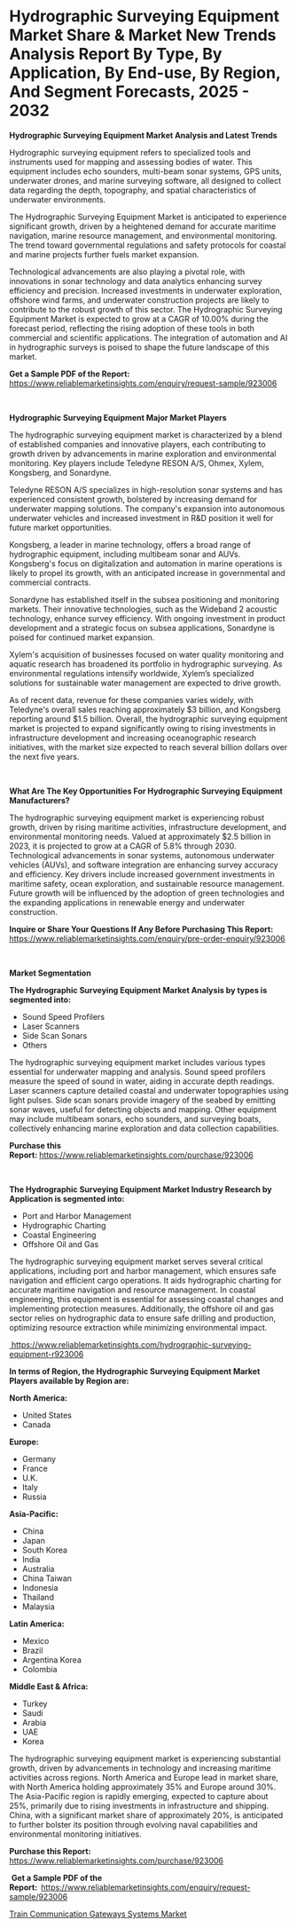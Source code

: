 <p><h1>Hydrographic Surveying Equipment Market Share & Market New Trends Analysis Report By Type, By Application, By End-use, By Region, And Segment Forecasts, 2025 - 2032</h1></p><p><strong>Hydrographic Surveying Equipment Market Analysis and Latest Trends</strong></p>
<p><p>Hydrographic surveying equipment refers to specialized tools and instruments used for mapping and assessing bodies of water. This equipment includes echo sounders, multi-beam sonar systems, GPS units, underwater drones, and marine surveying software, all designed to collect data regarding the depth, topography, and spatial characteristics of underwater environments. </p><p>The Hydrographic Surveying Equipment Market is anticipated to experience significant growth, driven by a heightened demand for accurate maritime navigation, marine resource management, and environmental monitoring. The trend toward governmental regulations and safety protocols for coastal and marine projects further fuels market expansion. </p><p>Technological advancements are also playing a pivotal role, with innovations in sonar technology and data analytics enhancing survey efficiency and precision. Increased investments in underwater exploration, offshore wind farms, and underwater construction projects are likely to contribute to the robust growth of this sector. The Hydrographic Surveying Equipment Market is expected to grow at a CAGR of 10.00% during the forecast period, reflecting the rising adoption of these tools in both commercial and scientific applications. The integration of automation and AI in hydrographic surveys is poised to shape the future landscape of this market.</p></p>
<p><strong>Get a Sample PDF of the Report:&nbsp;</strong> <a href="https://www.reliablemarketinsights.com/enquiry/request-sample/923006?utm_campaign=2717&utm_medium=2&utm_source=Github&utm_content=ia&utm_term=08042025&utm_id=hydrographic-surveying-equipment">https://www.reliablemarketinsights.com/enquiry/request-sample/923006</a></p>
<p>&nbsp;</p>
<p><strong>Hydrographic Surveying Equipment Major Market Players</strong></p>
<p><p>The hydrographic surveying equipment market is characterized by a blend of established companies and innovative players, each contributing to growth driven by advancements in marine exploration and environmental monitoring. Key players include Teledyne RESON A/S, Ohmex, Xylem, Kongsberg, and Sonardyne. </p><p>Teledyne RESON A/S specializes in high-resolution sonar systems and has experienced consistent growth, bolstered by increasing demand for underwater mapping solutions. The company's expansion into autonomous underwater vehicles and increased investment in R&D position it well for future market opportunities.</p><p>Kongsberg, a leader in marine technology, offers a broad range of hydrographic equipment, including multibeam sonar and AUVs. Kongsberg's focus on digitalization and automation in marine operations is likely to propel its growth, with an anticipated increase in governmental and commercial contracts.</p><p>Sonardyne has established itself in the subsea positioning and monitoring markets. Their innovative technologies, such as the Wideband 2 acoustic technology, enhance survey efficiency. With ongoing investment in product development and a strategic focus on subsea applications, Sonardyne is poised for continued market expansion.</p><p>Xylem's acquisition of businesses focused on water quality monitoring and aquatic research has broadened its portfolio in hydrographic surveying. As environmental regulations intensify worldwide, Xylem’s specialized solutions for sustainable water management are expected to drive growth.</p><p>As of recent data, revenue for these companies varies widely, with Teledyne's overall sales reaching approximately $3 billion, and Kongsberg reporting around $1.5 billion. Overall, the hydrographic surveying equipment market is projected to expand significantly owing to rising investments in infrastructure development and increasing oceanographic research initiatives, with the market size expected to reach several billion dollars over the next five years.</p></p>
<p>&nbsp;</p>
<p><strong>What Are The Key Opportunities For Hydrographic Surveying Equipment Manufacturers?</strong></p>
<p><p>The hydrographic surveying equipment market is experiencing robust growth, driven by rising maritime activities, infrastructure development, and environmental monitoring needs. Valued at approximately $2.5 billion in 2023, it is projected to grow at a CAGR of 5.8% through 2030. Technological advancements in sonar systems, autonomous underwater vehicles (AUVs), and software integration are enhancing survey accuracy and efficiency. Key drivers include increased government investments in maritime safety, ocean exploration, and sustainable resource management. Future growth will be influenced by the adoption of green technologies and the expanding applications in renewable energy and underwater construction.</p></p>
<p><strong>Inquire or Share Your Questions If Any Before Purchasing This Report:</strong> <a href="https://www.reliablemarketinsights.com/enquiry/pre-order-enquiry/923006?utm_campaign=2717&utm_medium=2&utm_source=Github&utm_content=ia&utm_term=08042025&utm_id=hydrographic-surveying-equipment">https://www.reliablemarketinsights.com/enquiry/pre-order-enquiry/923006</a></p>
<p>&nbsp;</p>
<p><strong>Market Segmentation</strong></p>
<p><strong>The Hydrographic Surveying Equipment Market Analysis by types is segmented into:</strong></p>
<p><ul><li>Sound Speed Profilers</li><li>Laser Scanners</li><li>Side Scan Sonars</li><li>Others</li></ul></p>
<p><p>The hydrographic surveying equipment market includes various types essential for underwater mapping and analysis. Sound speed profilers measure the speed of sound in water, aiding in accurate depth readings. Laser scanners capture detailed coastal and underwater topographies using light pulses. Side scan sonars provide imagery of the seabed by emitting sonar waves, useful for detecting objects and mapping. Other equipment may include multibeam sonars, echo sounders, and surveying boats, collectively enhancing marine exploration and data collection capabilities.</p></p>
<p><strong>Purchase this Report:&nbsp;</strong><a href="https://www.reliablemarketinsights.com/purchase/923006?utm_campaign=2717&utm_medium=2&utm_source=Github&utm_content=ia&utm_term=08042025&utm_id=hydrographic-surveying-equipment">https://www.reliablemarketinsights.com/purchase/923006</a></p>
<p>&nbsp;</p>
<p><strong>The Hydrographic Surveying Equipment Market Industry Research by Application is segmented into:</strong></p>
<p><ul><li>Port and Harbor Management</li><li>Hydrographic Charting</li><li>Coastal Engineering</li><li>Offshore Oil and Gas</li></ul></p>
<p><p>The hydrographic surveying equipment market serves several critical applications, including port and harbor management, which ensures safe navigation and efficient cargo operations. It aids hydrographic charting for accurate maritime navigation and resource management. In coastal engineering, this equipment is essential for assessing coastal changes and implementing protection measures. Additionally, the offshore oil and gas sector relies on hydrographic data to ensure safe drilling and production, optimizing resource extraction while minimizing environmental impact.</p></p>
<p><a href="https://www.reliablemarketinsights.com/hydrographic-surveying-equipment-r923006?utm_campaign=2717&utm_medium=2&utm_source=Github&utm_content=ia&utm_term=08042025&utm_id=hydrographic-surveying-equipment">&nbsp;https://www.reliablemarketinsights.com/hydrographic-surveying-equipment-r923006</a></p>
<p><strong>In terms of Region, the Hydrographic Surveying Equipment Market Players available by Region are:</strong></p>
<p>
    <p> <strong> North America: </strong>
        <ul>
            <li>United States</li>
            <li>Canada</li>
        </ul>
        </p> 
    <p> <strong> Europe: </strong>
        <ul>
            <li>Germany</li>
            <li>France</li>
            <li>U.K.</li>
            <li>Italy</li>
            <li>Russia</li>
        </ul>
        </p> 
    <p> <strong> Asia-Pacific: </strong>
        <ul>
            <li>China</li>
            <li>Japan</li>
            <li>South Korea</li>
            <li>India</li>
            <li>Australia</li>
            <li>China Taiwan</li>
            <li>Indonesia</li>
            <li>Thailand</li>
            <li>Malaysia</li>
        </ul>
        </p> 
    <p> <strong> Latin America: </strong>
        <ul>
            <li>Mexico</li>
            <li>Brazil</li>
            <li>Argentina Korea</li>
            <li>Colombia</li>
        </ul>
        </p> 
    <p> <strong> Middle East & Africa: </strong>
        <ul>
            <li>Turkey</li>
            <li>Saudi</li>
            <li>Arabia</li>
            <li>UAE</li>
            <li>Korea</li>
        </ul>
    </p>
    </p>
<p><p>The hydrographic surveying equipment market is experiencing substantial growth, driven by advancements in technology and increasing maritime activities across regions. North America and Europe lead in market share, with North America holding approximately 35% and Europe around 30%. The Asia-Pacific region is rapidly emerging, expected to capture about 25%, primarily due to rising investments in infrastructure and shipping. China, with a significant market share of approximately 20%, is anticipated to further bolster its position through evolving naval capabilities and environmental monitoring initiatives.</p></p>
<p><strong>Purchase this Report: </strong><a href="https://www.reliablemarketinsights.com/purchase/923006?utm_campaign=2717&utm_medium=2&utm_source=Github&utm_content=ia&utm_term=08042025&utm_id=hydrographic-surveying-equipment">https://www.reliablemarketinsights.com/purchase/923006</a></p>
<p>&nbsp;<strong>Get a Sample PDF of the Report:&nbsp;&nbsp;</strong><a href="https://www.reliablemarketinsights.com/enquiry/request-sample/923006?utm_campaign=2717&utm_medium=2&utm_source=Github&utm_content=ia&utm_term=08042025&utm_id=hydrographic-surveying-equipment">https://www.reliablemarketinsights.com/enquiry/request-sample/923006</a></p>
<p><strong></strong></p>
<p><p><a href="https://github.com/vjorelaclliv/Market-Research-Report-List-1/blob/main/train-communication-gateways-systems-market.md?utm_campaign=2717&utm_medium=2&utm_source=Github&utm_content=ia&utm_term=08042025&utm_id=hydrographic-surveying-equipment">Train Communication Gateways Systems Market</a></p></p>